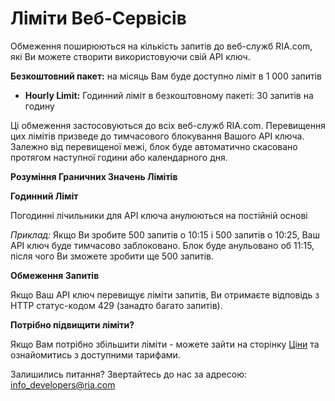 # Ліміти Веб-Сервісів

Обмеження поширюються на кількість запитів до веб-служб RIA.com, які Ви можете створити використовуючи свій API ключ. 

**Безкоштовний пакет:** на місяць Вам буде доступно ліміт в 1 000 запитів

*   **Hourly Limit:** Годинний ліміт в безкоштовному пакеті: 30 запитів на годину

Ці обмеження застосовуються до всіх веб-служб RIA.com. Перевищення цих лімітів призведе до тимчасового блокування Вашого API ключа. Залежно від перевищеної межі, блок буде автоматично скасовано протягом наступної години або календарного дня.

**Розуміння Граничних Значень Лімітів**

**Годинний Ліміт**

Погодинні лічильники для API ключа анулюються на постійній основі

_Приклад:_  Якщо Ви зробите 500 запитів о 10:15 і 500 запитів о 10:25, Ваш API ключ буде тимчасово заблоковано. Блок буде анульовано об 11:15, після чого Ви зможете зробити ще 500 запитів.

**Обмеження Запитів**

Якщо Ваш API ключ перевищує ліміти запитів, Ви отримаєте відповідь з HTTP статус-кодом 429 (занадто багато запитів).

**Потрібно підвищити ліміти?**

Якщо Вам потрібно збільшити ліміти - можете зайти на сторінку [Ціни](http://h.ria.com/4/RYBgHn) та ознайомитись з доступними тарифами. 

Залишились питання? Звертайтесь до нас за адресою: info_developers@ria.com

